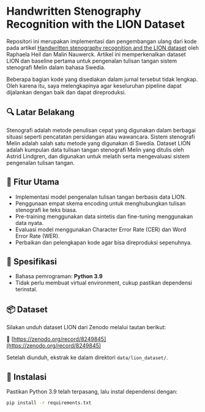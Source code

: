 # Handwritten Stenography Recognition with the LION Dataset

Repositori ini merupakan implementasi dan pengembangan ulang dari kode pada artikel [Handwritten stenography recognition and the LION dataset](https://doi.org/10.1007/s10032-024-00479-6) oleh Raphaela Heil dan Malin Nauwerck. Artikel ini memperkenalkan dataset LION dan baseline pertama untuk pengenalan tulisan tangan sistem stenografi Melin dalam bahasa Swedia.

Beberapa bagian kode yang disediakan dalam jurnal tersebut tidak lengkap. Oleh karena itu, saya melengkapinya agar keseluruhan pipeline dapat dijalankan dengan baik dan dapat direproduksi.

## 🔍 Latar Belakang

Stenografi adalah metode penulisan cepat yang digunakan dalam berbagai situasi seperti pencatatan persidangan atau wawancara. Sistem stenografi Melin adalah salah satu metode yang digunakan di Swedia. Dataset LION adalah kumpulan data tulisan tangan stenografi Melin yang ditulis oleh Astrid Lindgren, dan digunakan untuk melatih serta mengevaluasi sistem pengenalan tulisan tangan.

## 🚀 Fitur Utama

- Implementasi model pengenalan tulisan tangan berbasis data LION.
- Penggunaan empat skema encoding untuk menghubungkan tulisan stenografi ke teks biasa.
- Pre-training menggunakan data sintetis dan fine-tuning menggunakan data nyata.
- Evaluasi model menggunakan Character Error Rate (CER) dan Word Error Rate (WER).
- Perbaikan dan pelengkapan kode agar bisa direproduksi sepenuhnya.

## 🐍 Spesifikasi

- Bahasa pemrograman: **Python 3.9**
- Tidak perlu membuat virtual environment, cukup pastikan dependensi terinstal.

## 📦 Dataset

Silakan unduh dataset LION dari Zenodo melalui tautan berikut:

🔗 [https://zenodo.org/record/8249845](https://zenodo.org/record/8249845)

Setelah diunduh, ekstrak ke dalam direktori `data/lion_dataset/`.

## 🔧 Instalasi

Pastikan Python 3.9 telah terpasang, lalu instal dependensi dengan:

```bash
pip install -r requirements.txt

